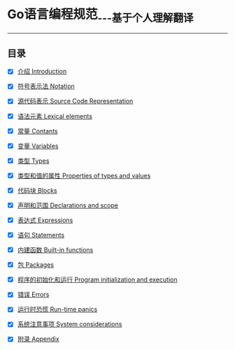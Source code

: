 # Go语言编程规范<sub>---基于个人理解翻译</sub>

---

## 目录

- [x] [介绍 Introduction](Introduction.md)

- [x] [符号表示法 Notation](Notation.md)

- [x] [源代码表示 Source Code Representation](Source-code-representation.md)

- [x] [语法元素 Lexical elements](Lexical-elements.md)

- [x] [常量 Contants](Constants.md)

- [x] [变量 Variables](Variables.md)

- [x] [类型 Types](Types.md)

- [x] [类型和值的属性 Properties of types and values](Properties-of-types-and-values.md)

- [x] [代码块 Blocks](Blocks.md)

- [x] [声明和范围 Declarations and scope](Declarations-and-scope.md)

- [x] [表达式 Expressions](Expressions.md)

- [x] [语句 Statements](Statements.md)

- [x] [内建函数 Built-in functions](builtin-functions.md)

- [x] [包 Packages](Packages.md)

- [x] [程序的初始化和运行 Program initialization and execution](Program-initialization-and-execution.md)

- [x] [错误 Errors](errors.md)

- [x] [运行时恐慌 Run-time panics](Runtime-panics.md)

- [x] [系统注意事项 System considerations](System-considerations.md)

- [x] [附录 Appendix](Appendix.md)
